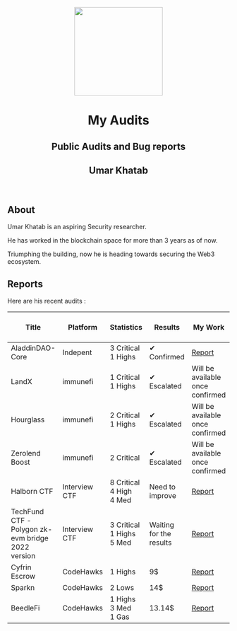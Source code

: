 
<div>
<p align="center">
    <img  src="https://github.com/0xumarkhatab/0xumarkhatab-audits/assets/71306738/a916a9ef-c2fa-4e5a-b10f-338a1c587051"  height="200" />
</p>

<h1 align="center">My Audits</h1>
<h2 align="center">Public Audits and Bug reports</h2>
<h2 align="center">Umar Khatab</h2>  
<br/>
</div>


## About

Umar Khatab is an aspiring Security researcher.

He has worked in the blockchain space for more than 3 years as of now.

Triumphing the building, now he is heading towards securing the Web3 ecosystem.



## Reports

Here are his recent audits :

| Title | Platform | Statistics | Results | My Work | Leaderboard Rank ( if applicable )|
| -------| ----------- | -------------- | ----------- | ------------| -------------|
| AladdinDAO-Core | Indepent | 3 Critical<br/>1 Highs | ✔ Confirmed  |[Report](https://gist.github.com/0xumarkhatab/e9b3caf1a54efc38e73a10992f302028) | #
| LandX | immunefi |1 Critical<br/>1 Highs | ✔ Escalated  | Will be available once confirmed | #
| Hourglass | immunefi |2 Critical <br/>1 Highs | ✔ Escalated | Will be available once confirmed | #
| Zerolend Boost | immunefi |2 Critical | ✔ Escalated  | Will be available once confirmed | #
| Halborn CTF | Interview CTF |8 Critical<br/>4 High <br/>4 Med | Need to improve | [Report](https://github.com/0xumarkhatab/0xumarkhatab-audits/blob/main/PDFs/0xumarkhatab_Halborn_CTF_Audit_Report.pdf) | #
| TechFund CTF - <br/> Polygon zk-evm bridge <br/> 2022 version | Interview CTF |3 Critical <br/>1 Highs <br/>5 Med | Waiting for the results | [Report](https://github.com/0xumarkhatab/0xumarkhatab-audits/blob/main/PDFs/0xumarkhatab_techfund_Polygon_zkEVM_Eth_bridge.pdf) | # |
| Cyfrin Escrow | CodeHawks |1 Highs | 9$ | [Report]( https://github.com/0xumarkhatab/0xumarkhatab-audits/tree/main/CyfrinEscrow-Aug5)  | 109 |
| Sparkn | CodeHawks |2 Lows | 14$ | [Report](Sparkn_Sep8)  | 109 |
| BeedleFi| CodeHawks |1 Highs <br/>3 Med <br/>1 Gas | 13.14$ | [Report]( https://github.com/0xumarkhatab/0xumarkhatab-audits/tree/main/BeedleFi-Aug7)  | 144 |




